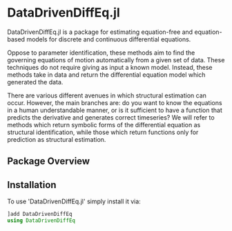# DataDrivenDiffEq.jl

DataDrivenDiffEq.jl is a package for estimating equation-free and equation-based models for discrete and continuous differential equations.

Oppose to parameter identification, these methods aim to find the governing equations of motion automatically from a given set of data. These techniques do not require giving as input a known model. Instead, these methods take in data and return the differential equation model which generated the data.

There are various different avenues in which structural estimation can occur. However, the main branches are: do you want to know the equations in a human understandable manner, or is it sufficient to have a function that predicts the derivative and generates correct timeseries? We will refer to methods which return symbolic forms of the differential equation as structural identification, while those which return functions only for prediction as structural estimation.

## Package Overview

## Installation

To use 'DataDrivenDiffEq.jl' simply install it via:

```julia
]add DataDrivenDiffEq
using DataDrivenDiffEq
```
